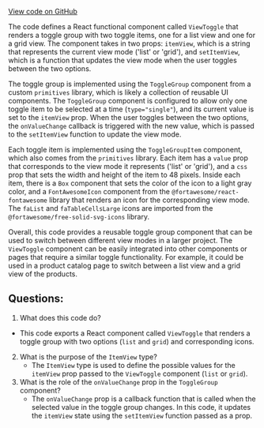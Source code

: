 [View code on GitHub](zoo-labs/zoo/blob/master/app/components/portfolio/ViewToggle.tsx)

The code defines a React functional component called `ViewToggle` that renders a toggle group with two toggle items, one for a list view and one for a grid view. The component takes in two props: `itemView`, which is a string that represents the current view mode ('list' or 'grid'), and `setItemView`, which is a function that updates the view mode when the user toggles between the two options.

The toggle group is implemented using the `ToggleGroup` component from a custom `primitives` library, which is likely a collection of reusable UI components. The `ToggleGroup` component is configured to allow only one toggle item to be selected at a time (`type="single"`), and its current value is set to the `itemView` prop. When the user toggles between the two options, the `onValueChange` callback is triggered with the new value, which is passed to the `setItemView` function to update the view mode.

Each toggle item is implemented using the `ToggleGroupItem` component, which also comes from the `primitives` library. Each item has a `value` prop that corresponds to the view mode it represents ('list' or 'grid'), and a `css` prop that sets the width and height of the item to 48 pixels. Inside each item, there is a `Box` component that sets the color of the icon to a light gray color, and a `FontAwesomeIcon` component from the `@fortawesome/react-fontawesome` library that renders an icon for the corresponding view mode. The `faList` and `faTableCellsLarge` icons are imported from the `@fortawesome/free-solid-svg-icons` library.

Overall, this code provides a reusable toggle group component that can be used to switch between different view modes in a larger project. The `ViewToggle` component can be easily integrated into other components or pages that require a similar toggle functionality. For example, it could be used in a product catalog page to switch between a list view and a grid view of the products.
## Questions: 
 1. What does this code do?
   - This code exports a React component called `ViewToggle` that renders a toggle group with two options (`list` and `grid`) and corresponding icons.
2. What is the purpose of the `ItemView` type?
   - The `ItemView` type is used to define the possible values for the `itemView` prop passed to the `ViewToggle` component (`list` or `grid`).
3. What is the role of the `onValueChange` prop in the `ToggleGroup` component?
   - The `onValueChange` prop is a callback function that is called when the selected value in the toggle group changes. In this code, it updates the `itemView` state using the `setItemView` function passed as a prop.